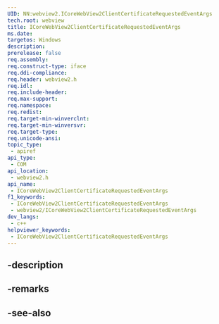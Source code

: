```yaml
---
UID: NN:webview2.ICoreWebView2ClientCertificateRequestedEventArgs
tech.root: webview
title: ICoreWebView2ClientCertificateRequestedEventArgs
ms.date: 
targetos: Windows
description: 
prerelease: false
req.assembly: 
req.construct-type: iface
req.ddi-compliance: 
req.header: webview2.h
req.idl: 
req.include-header: 
req.max-support: 
req.namespace: 
req.redist: 
req.target-min-winverclnt: 
req.target-min-winversvr: 
req.target-type: 
req.unicode-ansi: 
topic_type:
 - apiref
api_type:
 - COM
api_location:
 - webview2.h
api_name:
 - ICoreWebView2ClientCertificateRequestedEventArgs
f1_keywords:
 - ICoreWebView2ClientCertificateRequestedEventArgs
 - webview2/ICoreWebView2ClientCertificateRequestedEventArgs
dev_langs:
 - c++
helpviewer_keywords:
 - ICoreWebView2ClientCertificateRequestedEventArgs
---
```


## -description

## -remarks

## -see-also

